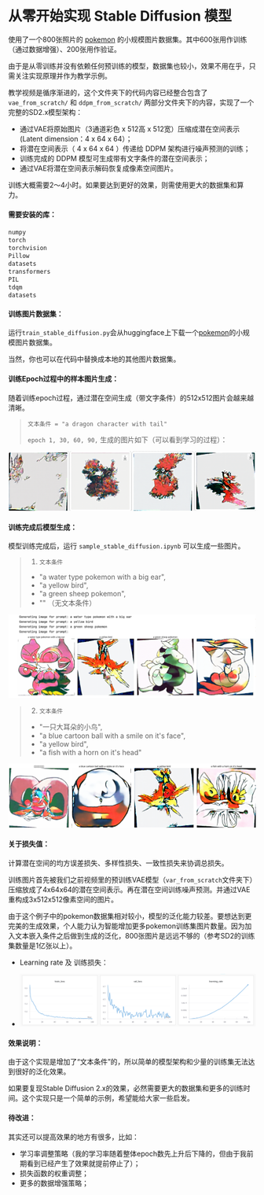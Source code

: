 
# 从零开始实现 Stable Diffusion 模型

使用了一个800张照片的 [pokemon](https://huggingface.co/datasets/svjack/pokemon-blip-captions-en-zh) 的小规模图片数据集。其中600张用作训练（通过数据增强）、200张用作验证。

由于是从零训练并没有依赖任何预训练的模型，数据集也较小，效果不用在乎，只需关注实现原理并作为教学示例。

教学视频是循序渐进的，这个文件夹下的代码内容已经整合包含了 `vae_from_scratch/` 和 `ddpm_from_scratch/` 两部分文件夹下的内容，实现了一个完整的SD2.x模型架构：

- 通过VAE将原始图片（3通道彩色 x 512高 x 512宽）压缩成潜在空间表示 (Latent dimension：4 x 64 x 64）；
- 将潜在空间表示（ 4 x 64 x 64 ）传递给 DDPM 架构进行噪声预测的训练；
- 训练完成的 DDPM 模型可生成带有文字条件的潜在空间表示；
- 通过VAE将潜在空间表示解码恢复成像素空间图片。

训练大概需要2～4小时。如果要达到更好的效果，则需使用更大的数据集和算力。

#### 需要安装的库：
```
numpy
torch
torchvision
Pillow
datasets
transformers
PIL
tdqm
datasets
```

#### 训练图片数据集：

运行`train_stable_diffusion.py`会从huggingface上下载一个[pokemon](https://huggingface.co/datasets/svjack/pokemon-blip-captions-en-zh)的小规模图片数据集。

当然，你也可以在代码中替换成本地的其他图片数据集。

#### 训练Epoch过程中的样本图片生成：

随着训练epoch过程，通过潜在空间生成（带文字条件）的512x512图片会越来越清晰。

> `文本条件 = "a dragon character with tail"`
> 
> `epoch 1, 30, 60, 90,` 生成的图片如下（可以看到学习的过程）：

![img](stable_diffusion_results/img_1.png)

#### 训练完成后模型生成：

模型训练完成后，运行 `sample_stable_diffusion.ipynb` 可以生成一些图片。

> 1. `文本条件`
> - "a water type pokemon with a big ear",
> - "a yellow bird",
> - "a green sheep pokemon",
> - "" （无文本条件）

![img](stable_diffusion_results/img_2.png)

> 2. `文本条件`
> - "一只大耳朵的小鸟",
> - "a blue cartoon ball with a smile on it's face",
> - "a yellow bird",
> - "a fish with a horn on it's head"

![img](stable_diffusion_results/img_3.png)


#### 关于损失值：

计算潜在空间的均方误差损失、多样性损失、一致性损失来协调总损失。

训练图片首先被我们之前视频里的预训练VAE模型（`var_from_scratch`文件夹下）压缩放成了4x64x64的潜在空间表示。再在潜在空间训练噪声预测。并通过VAE重构成3x512x512像素空间的图片。

由于这个例子中的pokemon数据集相对较小，模型的泛化能力较差。要想达到更完美的生成效果，个人能力认为智能增加更多pokemon训练集图片数量。因为加入文本嵌入条件之后做到生成的泛化，800张图片是远远不够的（参考SD2的训练集数量是1亿张以上）。

- Learning rate 及 训练损失：

- ![train loss](stable_diffusion_results/img_0.png)


#### 效果说明：

由于这个实现是增加了“文本条件”的，所以简单的模型架构和少量的训练集无法达到很好的泛化效果。

如果要复现Stable Diffusion 2.x的效果，必然需要更大的数据集和更多的训练时间。这个实现只是一个简单的示例，希望能给大家一些启发。


#### 待改进：

其实还可以提高效果的地方有很多，比如：

- 学习率调整策略（我的学习率随着整体epoch数先上升后下降的，但由于我前期看到已经产生了效果就提前停止了）；
- 损失函数的权重调整；
- 更多的数据增强策略；